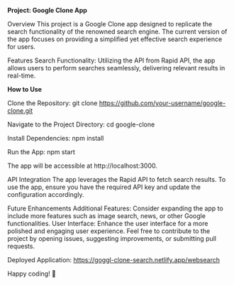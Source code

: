 **Project: Google Clone App**

Overview
This project is a Google Clone app designed to replicate the search functionality of the renowned search engine. The current version of the app focuses on providing a simplified yet effective search experience for users.

Features
Search Functionality: Utilizing the API from Rapid API, the app allows users to perform searches seamlessly, delivering relevant results in real-time.

**How to Use**

Clone the Repository:
git clone https://github.com/your-username/google-clone.git

Navigate to the Project Directory:
cd google-clone

Install Dependencies:
npm install

Run the App:
npm start

The app will be accessible at http://localhost:3000.

API Integration
The app leverages the Rapid API to fetch search results. To use the app, ensure you have the required API key and update the configuration accordingly.

Future Enhancements
Additional Features: Consider expanding the app to include more features such as image search, news, or other Google functionalities.
User Interface: Enhance the user interface for a more polished and engaging user experience.
Feel free to contribute to the project by opening issues, suggesting improvements, or submitting pull requests.

Deployed Application: https://goggl-clone-search.netlify.app/websearch

Happy coding! 🚀
